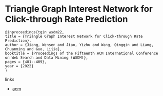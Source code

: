# Triangle Graph Interest Network for Click-through Rate Prediction

```
@inproceedings{tgin_wsdm22,
title = {Triangle Graph Interest Network for Click-through Rate Prediction},
author = {Jiang, Wensen and Jiao, Yizhu and Wang, Qingqin and Liang, Chuanming and Guo, Lijie},
booktitle = {Proceedings of the Fifteenth ACM International Conference on Web Search and Data Mining (WSDM)},
pages = {401--409},
year = {2022}
}
```

links
- [acm](https://dl.acm.org/doi/10.1145/3488560.3498458)
